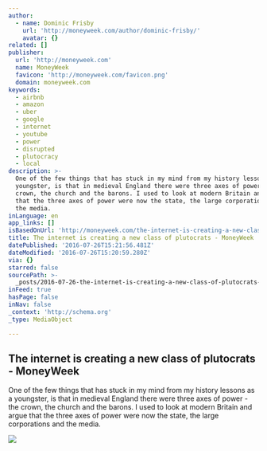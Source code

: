 ```yaml
---
author:
  - name: Dominic Frisby
    url: 'http://moneyweek.com/author/dominic-frisby/'
    avatar: {}
related: []
publisher:
  url: 'http://moneyweek.com'
  name: MoneyWeek
  favicon: 'http://moneyweek.com/favicon.png'
  domain: moneyweek.com
keywords:
  - airbnb
  - amazon
  - uber
  - google
  - internet
  - youtube
  - power
  - disrupted
  - plutocracy
  - local
description: >-
  One of the few things that has stuck in my mind from my history lessons as a
  youngster, is that in medieval England there were three axes of power - the
  crown, the church and the barons. I used to look at modern Britain and argue
  that the three axes of power were now the state, the large corporations and
  the media.
inLanguage: en
app_links: []
isBasedOnUrl: 'http://moneyweek.com/the-internet-is-creating-a-new-class-of-plutocrats/'
title: The internet is creating a new class of plutocrats - MoneyWeek
datePublished: '2016-07-26T15:21:56.481Z'
dateModified: '2016-07-26T15:20:59.280Z'
via: {}
starred: false
sourcePath: >-
  _posts/2016-07-26-the-internet-is-creating-a-new-class-of-plutocrats-moneywe.md
inFeed: true
hasPage: false
inNav: false
_context: 'http://schema.org'
_type: MediaObject

---
```

<article style=""><h1>The internet is creating a new class of plutocrats - MoneyWeek</h1><p>One of the few things that has stuck in my mind from my history lessons as a youngster, is that in medieval England there were three axes of power - the crown, the church and the barons. I used to look at modern Britain and argue that the three axes of power were now the state, the large corporations and the media.</p><img src="http://moneyweek.com/wp-content/uploads/2016/07/160704-internet-b-1024x576.jpg" /></article>